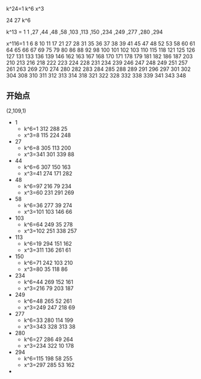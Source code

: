 

k^24=1
k^6
x^3

24 27
k^6

k^13 = 1
1 ,27 ,44 ,48 ,58 ,103 ,113 ,150 ,234 ,249 ,277 ,280 ,294 


x^116=1
1 6 8 10 11 17 21 27 28 31 35 36 37 38 39 41 45 47 48 52 53 58 60 61 64 65 66 67 69 75 79 80 86 88 92 98 100 101 102 103 110 115 118 121 125 126 127 131 133 136 139 146 162 163 167 168 170 171 178 179 181 182 186 187 203 210 213 216 218 222 223 224 228 231 234 239 246 247 248 249 251 257 261 263 269 270 274 280 282 283 284 285 288 289 291 296 297 301 302 304 308 310 311 312 313 314 318 321 322 328 332 338 339 341 343 348 

## 开始点
(2,109,1)


* 1
    * k^6=1 312 288 25
    * x^3=8 115 224 248
* 27
    * k^6=8 305 113 200
    * x^3=341 301 339 88
* 44
    * k^6=6 307 150 163
    * x^3=41 274 171 282
* 48
    * k^6=97 216 79 234
    * x^3=60 231 291 269
* 58
    * k^6=36 277 39 274
    * x^3=101 103 146 66
* 103
    * k^6=64 249 35 278
    * x^3=102 251 338 257
* 113
    * k^6=19 294 151 162
    * x^3=311 136 261 61
* 150
    * k^6=71 242 103 210
    * x^3=80 35 118 86
* 234
    * k^6=44 269 152 161
    * x^3=216 79 203 187
* 249
    * k^6=48 265 52 261
    * x^3=249 247 218 69
* 277
    * k^6=33 280 114 199
    * x^3=343 328 313 38
* 280
    * k^6=27 286 49 264
    * x^3=234 322 10 178
* 294
    * k^6=115 198 58 255
    * x^3=297 285 53 162
* 





